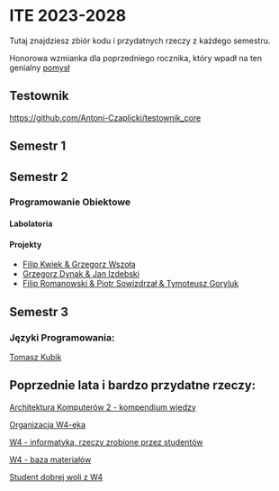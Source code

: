 # ITE 2023-2028

Tutaj znajdziesz zbiór kodu i przydatnych rzeczy z każdego semestru.

Honorowa wzmianka dla poprzedniego rocznika, który wpadł na ten genialny [pomysł](https://github.com/Ite-2022-pwr)

## Testownik 
 https://github.com/Antoni-Czaplicki/testownik_core

## Semestr 1

## Semestr 2

### Programowanie Obiektowe
 #### Labolatoria
     
 #### Projekty
   - [Filip Kwiek & Grzegorz Wszoła](https://github.com/kollibroman/ColonySimulator)
   - [Grzegorz Dynak & Jan Izdebski](https://github.com/Phario/ABM_Proj_OOP)
   - [Filip Romanowski & Piotr Sowizdrzał & Tymoteusz Goryluk](https://github.com/nukemain/SymulacjaBR)
## Semestr 3
  
  ### Języki Programowania:
  [Tomasz Kubik](https://github.com/ITE-2023-2028/semestr-3/tree/main/Tomasz_Kubik)
## Poprzednie lata i bardzo przydatne rzeczy:

[Architektura Komputerów 2 - kompendium wiedzy](https://github.com/westscz/ArchitekturaKomputerow2)

[Organizacja W4-eka](https://github.com/orgs/w4-pwr/repositories)

[W4 - informatyka, rzeczy zrobione przez studentów](https://github.com/Szynal/PWR-W4-INF)

[W4 - baza materiałów](https://github.com/pwrW4Materialy)

[Student dobrej woli z W4](https://github.com/pako535)
<!--

**Here are some ideas to get you started:**

🙋‍♀️ A short introduction - what is your organization all about?
🌈 Contribution guidelines - how can the community get involved?
👩‍💻 Useful resources - where can the community find your docs? Is there anything else the community should know?
🍿 Fun facts - what does your team eat for breakfast?
🧙 Remember, you can do mighty things with the power of [Markdown](https://docs.github.com/github/writing-on-github/getting-started-with-writing-and-formatting-on-github/basic-writing-and-formatting-syntax)
-->
